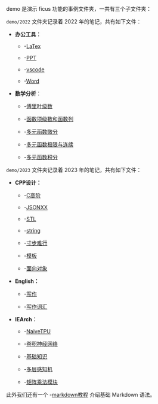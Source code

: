 demo 是演示 ficus 功能的事例文件夹，一共有三个子文件夹：

`demo/2022` 文件夹记录着 2022 年的笔记，共有如下文件：

- **办公工具**：
  
  - -[LaTex](./2022/办公工具-LaTeX.md)
    
  - -[PPT](./2022/办公工具-PPT.md)
    
  - -[vscode](./2022/办公工具-vscode.md)
    
  - -[Word](./2022/办公工具-用Word写论文.md)
  
- **数学分析**：
  
  - -[傅里叶级数](./2022/数学分析-傅里叶级数.md)
    
  - -[函数项级数和函数列](./2022/数学分析-函数项级数和函数列.md)
    
  - -[多元函数微分](./2022/数学分析-多元函数微分.md)
    
  - -[多元函数极限与连续](./2022/数学分析-多元函数连续与极限.md)
    
  - -[多元函数积分](./2022/数学分析-多元函数积分.md)
    

`demo/2023` 文件夹记录着 2023 年的笔记，共有如下文件：

- **CPP设计：**
  
  - -[C高阶](./2023/CPP设计-C高阶.md)
    
  - -[JSONXX](./2023/CPP设计-JSON.md)
    
  - -[STL](./2023/CPP设计-STL.md)
    
  - -[string](./2023/CPP设计-string.md)
    
  - -[寸步难行](./2023/CPP设计-寸步难行.md)
    
  - -[模板](./2023/CPP设计-模板.md)
    
  - -[面向对象](./2023/CPP设计-买你想对象.md)
  
- **English：**
  
  - -[写作](./2023/English-写作.md)
    
  - -[写作词汇](./2023/English-写作词汇.md)
  
- **IEArch：**
  
  - -[NaiveTPU](./2023/IEArch-NaiveTPU.md)
    
  - -[卷积神经网络](./2023/IEArch-卷积神经网络.md)
    
  - -[基础知识](./2023/IEArch-基础知识.md)
    
  - -[多层感知机](./2023/IEArch-多层感知机.md)
    
  - -[矩阵乘法模块](./2023/IEArch-矩阵乘法模块.md)
    

此外我们还有一个 -[markdown教程](./markdown教程.md) 介绍基础 Markdown 语法。

